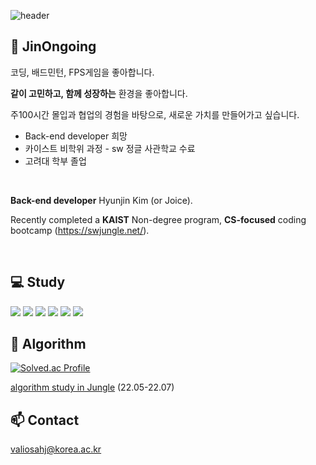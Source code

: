 ![header](https://capsule-render.vercel.app/api?type=Waving&color=0:FFB7C8,100:FF6D90&height=150&section=header&text=Ongoing_hyunjin&fontSize=70&fontColor=FFFFFF)


## 🤗 JinOngoing 

코딩, 배드민턴, FPS게임을 좋아합니다.

**같이 고민하고, 함께 성장하는** 환경을 좋아합니다.

주100시간 몰입과 협업의 경험을 바탕으로, 새로운 가치를 만들어가고 싶습니다. 

- Back-end developer 희망
- 카이스트 비학위 과정 - sw 정글 사관학교 수료 <!-- ([기록](https://jinongoing.notion.site)) -->
- 고려대 학부 졸업

<br>

**Back-end developer** Hyunjin Kim (or Joice).

Recently completed a **KAIST** Non-degree program, **CS-focused** coding bootcamp (https://swjungle.net/).


<br>

## 💻 Study
  <div class="stack">
  <a href="#"><img src="https://img.shields.io/badge/Python-3766AB?style=flat&logo=Python&logoColor=white"/></a>
  <a href="#"><img src="https://img.shields.io/badge/JavaScript-F7DF1E?style=flat&logo=JavaScript&logoColor=black"/></a>
  <a href="#"><img src="https://img.shields.io/badge/CSS-1572B6?style=flat&logo=CSS3&logoColor=white"/></a>
  <a href="#"><img src="https://img.shields.io/badge/React-61DAFB?style=flat&logo=React&logoColor=white"/></a>
  <a href="#"><img src="https://img.shields.io/badge/Node.js-339933?style=flat&logo=node-dot-js&logoColor=white"/></a>
  <a href="#"><img src="https://img.shields.io/badge/Git-F05032?style=flat&logo=Git&logoColor=white"/></a>
	</div>

<!--
[![Hyunjin's GitHub stats](https://github-readme-stats.vercel.app/api?username=JJineu&theme=tokyonight&line_height=20)](https://github.com/JJineu/github-readme-stats)
[![Top Langs](https://github-readme-stats.vercel.app/api/top-langs/?username=JJineu&layout=compact&theme=tokyonight&langs_count=6)](https://github.com/JJineu/github-readme-stats)

##
[![Solved.ac Profile](http://mazassumnida.wtf/api/v2/generate_badge?boj=joicekim7)](https://solved.ac/joicekim7/)
-->


## 📖 Algorithm
[![Solved.ac Profile](http://mazassumnida.wtf/api/v2/generate_badge?boj=joicekim7)](https://solved.ac/joicekim7/)

[algorithm study in Jungle](https://github.com/JJineu/AlgorithmStudy_Jungle.git) (22.05-22.07)

<!-- [알고리즘 스터디 with 자료구조](https://jinongoing.notion.site/Algorithm-474273f8d46c4bfbb233cf4c8a2ef33a) -->

## 📫 Contact
valiosahj@korea.ac.kr


<br>
